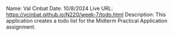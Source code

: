 Name: Val Cinbat
Date: 10/8/2024
Live URL: https://vcinbat.github.io/N220/week-7/todo.html
Description:
This application creates a todo list for the Midterm Practical Application assignment.
